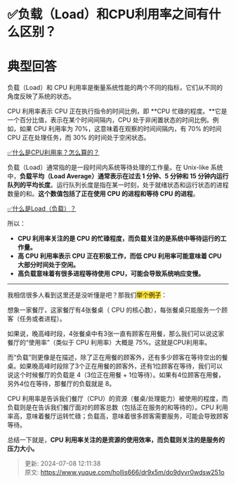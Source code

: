 # ✅负载（Load）和CPU利用率之间有什么区别？

# 典型回答


负载（Load）和 CPU 利用率是衡量系统性能的两个不同的指标，它们从不同的角度反映了系统的状态。



CPU 利用率表示 CPU 正在执行指令的时间比例，即 **CPU 忙碌的程度。**它是一个百分比值，表示在某个时间间隔内，CPU 处于非闲置状态的时间比例。例如，如果 CPU 利用率为 70%，这意味着在观察的时间间隔内，有 70% 的时间 CPU 正在处理任务，而 30% 的时间处于空闲状态。



[✅什么是CPU利用率？怎么算的？](https://www.yuque.com/hollis666/dr9x5m/hhmxp4xri441moiq)



负载（Load）通常指的是一段时间内系统等待处理的工作量。在 Unix-like 系统中，**负载平均（Load Average）通常表示在过去 1 分钟、5 分钟和 15 分钟内运行队列的平均长度**。运行队列长度是指在某一时刻，处于就绪状态和运行状态的进程数量的和。**这个数值包括了正在使用 CPU 的进程和等待 CPU 的进程**。



[✅什么是Load（负载）？](https://www.yuque.com/hollis666/dr9x5m/zmhkxcfgxc5ggz96)



所以：

+ **CPU 利用率关注的是 CPU 的忙碌程度，而负载关注的是系统中等待运行的工作量。**
+ **高 CPU 利用率表示 CPU 正在积极工作，而低 CPU 利用率可能意味着 CPU 大部分时间处于空闲。**
+ **高负载意味着有很多进程等待使用 CPU，可能会导致系统响应变慢。**

****

我相信很多人看到这里还是没听懂是吧？那我们<font style="background-color:#FBDE28;">举个例子</font>：



想象一家餐厅，这家餐厅有4张餐桌（ CPU 的核心数），每张餐桌只能服务一个顾客（任务或者进程）。



如果说，晚高峰时段，4张餐桌中有3张一直有顾客在用餐，那么我们可以说这家餐厅的“使用率”（类似于 CPU 利用率）大概是 75%。这就是CPU利用率。



而“负载”则更像是在描述，除了正在用餐的顾客外，还有多少顾客在等待空出的餐桌。如果晚高峰时段除了3个正在用餐的顾客外，还有1位顾客在等待，我们可以说这个时候餐厅的负载是 4（3位正在用餐 + 1位等待）。如果有4位顾客在用餐，另外4位在等待，那餐厅的负载就是 8。





CPU 利用率是告诉我们餐厅（CPU）的资源（餐桌/处理能力）被使用的程度，而负载则是在告诉我们餐厅面对的顾客总数（包括正在服务的和等待的）。CPU 利用率高，意味着餐厅运转忙碌；负载高，意味着很多顾客需要服务，可能会导致顾客等待。



总结一下就是，**CPU 利用率关注的是资源的使用效率，而负载则关注的是服务的压力大小。**



> 更新: 2024-07-08 12:11:38  
> 原文: <https://www.yuque.com/hollis666/dr9x5m/do9dyvr0wdsw251o>